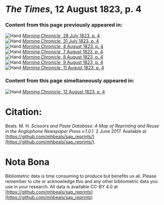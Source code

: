 # *The Times*, 12 August 1823, p. 4  
  
### Content from this page previously appeared in:  
![Hand](http://scissorsandpaste.net/wp-content/uploads/2017/06/smallhandpointer.png) [*Morning Chronicle*, 28 July 1823, p. 4](https://mhbeals.github.io/sap_html/Morning-Chronicle/Morning-Chronicle-28-July-1823-p-4)  
![Hand](http://scissorsandpaste.net/wp-content/uploads/2017/06/smallhandpointer.png) [*Morning Chronicle*, 31 July 1823, p. 4](https://mhbeals.github.io/sap_html/Morning-Chronicle/Morning-Chronicle-31-July-1823-p-4)  
![Hand](http://scissorsandpaste.net/wp-content/uploads/2017/06/smallhandpointer.png) [*Morning Chronicle*, 4 August 1823, p. 4](https://mhbeals.github.io/sap_html/Morning-Chronicle/Morning-Chronicle-4-August-1823-p-4)  
![Hand](http://scissorsandpaste.net/wp-content/uploads/2017/06/smallhandpointer.png) [*Morning Chronicle*, 7 August 1823, p. 4](https://mhbeals.github.io/sap_html/Morning-Chronicle/Morning-Chronicle-7-August-1823-p-4)  
![Hand](http://scissorsandpaste.net/wp-content/uploads/2017/06/smallhandpointer.png) [*Morning Chronicle*, 8 August 1823, p. 4](https://mhbeals.github.io/sap_html/Morning-Chronicle/Morning-Chronicle-8-August-1823-p-4)  
![Hand](http://scissorsandpaste.net/wp-content/uploads/2017/06/smallhandpointer.png) [*Morning Chronicle*, 9 August 1823, p. 4](https://mhbeals.github.io/sap_html/Morning-Chronicle/Morning-Chronicle-9-August-1823-p-4)  
![Hand](http://scissorsandpaste.net/wp-content/uploads/2017/06/smallhandpointer.png) [*Morning Chronicle*, 11 August 1823, p. 4](https://mhbeals.github.io/sap_html/Morning-Chronicle/Morning-Chronicle-11-August-1823-p-4)  
  
### Content from this page simeltaneously appeared in:  
![Hand](http://scissorsandpaste.net/wp-content/uploads/2017/06/smallhandpointer.png) [*Morning Chronicle*, 12 August 1823, p. 4](https://mhbeals.github.io/sap_html/Morning-Chronicle/Morning-Chronicle-12-August-1823-p-4)  


# Citation: 

Beals. M. H. *Scissors and Paste Database: A Map of Reprinting and Reuse in the Anglophone Newspaper Press v.1.0.1.* 2 June 2017. Available at [https://github.com/mhbeals/sap_reprints/](https://github.com/mhbeals/sap_reprints/). 

# Nota Bona

Bibliometric data is time consuming to produce but benefits us all. Please remember to cite or acknowledge this and any other bibliometric data you use in your research. All data is available CC-BY 4.0 at [https://github.com/mhbeals/sap_reprints](https://github.com/mhbeals/sap_reprints)